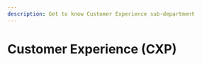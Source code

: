 ```yaml
---
description: Get to know Customer Experience sub-department
---
```


# Customer Experience \(CXP\)

